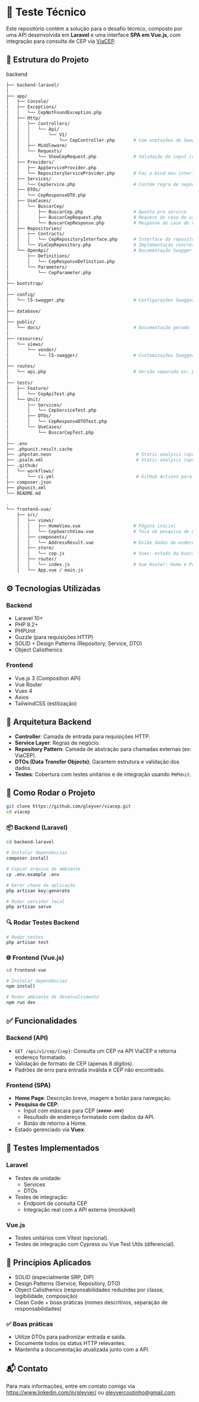# 🚀 Teste Técnico

Este repositório contém a solução para o desafio técnico, composto por uma API desenvolvida em **Laravel** e uma interface **SPA em Vue.js**, com integração para consulta de CEP via [ViaCEP](https://viacep.com.br/).

## 📁 Estrutura do Projeto

backend
```bash
├── backend-laravel/
│
├── app/
│   ├── Console/
│   ├── Exceptions/
│   │   └── CepNotFoundException.php
│   ├── Http/
│   │   ├── Controllers/
│   │   │   └── Api/
│   │   │       └── V1/
│   │   │           └── CepController.php       # Com anotações do Swagger
│   │   ├── Middleware/
│   │   └── Requests/
│   │       └── ShowCepRequest.php              # Validação do input (ex: regex de CEP)
│   ├── Providers/
│   │   ├── AppServiceProvider.php
│   │   └── RepositoryServiceProvider.php       # Faz o bind das interfaces dos repositórios
│   ├── Services/
│   │   └── CepService.php                      # Contém regra de negócio
│   ├── DTOs/
│   │   └── CepResponseDTO.php
│   ├── UseCases/
│   │   └── BuscarCep/
│   │       ├── BuscarCep.php                   # Aponta pro service
│   │       ├── BuscarCepRequest.php            # Request do caso de uso
│   │       └── BuscarCepResponse.php           # Response do caso de uso
│   ├── Repositories/
│   │   ├── Contracts/
│   │   │   └── CepRepositoryInterface.php      # Interface do repositório
│   │   └── ViaCepRepository.php                # Implementação concreta
│   └── OpenApi/                                # Documentação Swagger
│       ├── Definitions/
│       │   └── CepResponseDefinition.php
│       └── Parameters/
│           └── CepParameter.php
│
├── bootstrap/
│
├── config/
│   └── l5-swagger.php                          # Configurações Swagger
│
├── database/
│
├── public/
│   └── docs/                                   # Documentação gerada
│
├── resources/
│   └── views/
│       └── vendor/
│           └── l5-swagger/                     # Customizações Swagger (se houver)
│
├── routes/
│   └── api.php                                 # Versão separada ex: prefixo api/v1
│
├── tests/
│   ├── Feature/
│   │   └── CepApiTest.php
│   └── Unit/
│       ├── Services/
│       │   └── CepServiceTest.php
│       ├── DTOs/
│       │   └── CepResponseDTOTest.php
│       └── UseCases/
│           └── BuscarCepTest.php
│
├── .env
├── .phpunit.result.cache
├── .phpstan.neon                                # Static analysis (opcional)
├── .psalm.xml                                   # Static analysis (opcional)
├── .github/
│   └── workflows/
│       └── ci.yml                               # GitHub Actions para rodar tests/linters
├── composer.json
├── phpunit.xml
└── README.md
```

```bash
.
└── frontend-vue/
    ├── src/
    │   ├── views/
    │   │   ├── HomeView.vue                    # Página inicial
    │   │   └── CepSearchView.vue               # Tela de pesquisa de CEP
    │   ├── components/
    │   │   └── AddressResult.vue               # Exibe dados do endereço
    │   ├── store/
    │   │   └── cep.js                          # Vuex: estado da busca de CEP
    │   ├── router/
    │   │   └── index.js                        # Vue Router: Home e Pesquisa
    │   └── App.vue / main.js
```

## ⚙️ Tecnologias Utilizadas

### Backend

- Laravel 10+
- PHP 8.2+
- PHPUnit
- Guzzle (para requisições HTTP)
- SOLID + Design Patterns (Repository, Service, DTO)
- Object Calisthenics

### Frontend

- Vue.js 3 (Composition API)
- Vue Router
- Vuex 4
- Axios
- TailwindCSS (estilização)

## 🧠 Arquitetura Backend

- **Controller**: Camada de entrada para requisições HTTP.
- **Service Layer**: Regras de negócio.
- **Repository Pattern**: Camada de abstração para chamadas externas (ex: ViaCEP).
- **DTOs (Data Transfer Objects)**: Garantem estrutura e validação dos dados.
- **Testes**: Cobertura com testes unitários e de integração usando `PHPUnit`.

## 🚀 Como Rodar o Projeto
```bash
git clone https://github.com/gleyver/viacep.git
cd viacep
```


### 📦 Backend (Laravel)

```bash
cd backend-laravel

# Instalar dependências
composer install

# Copiar arquivo de ambiente
cp .env.example .env

# Gerar chave da aplicação
php artisan key:generate

# Rodar servidor local
php artisan serve
```

### 🔍 Rodar Testes Backend

```bash
# Rodar testes 
php artisan test
```

### 🌐 Frontend (Vue.js)

```bash
cd frontend-vue

# Instalar dependências
npm install

# Rodar ambiente de desenvolvimento
npm run dev
```

## ✅ Funcionalidades

### Backend (API)

- `GET /api/v1/cep/{cep}`: Consulta um CEP na API ViaCEP e retorna endereço formatado.
- Validação de formato de CEP (apenas 8 dígitos).
- Padrões de erro para entrada inválida e CEP não encontrado.

### Frontend (SPA)

- **Home Page**: Descrição breve, imagem e botão para navegação.
- **Pesquisa de CEP**:
  - Input com máscara para CEP (`#####-###`)
  - Resultado de endereço formatado com dados da API.
  - Botão de retorno à Home.
- Estado gerenciado via **Vuex**.

## 🧪 Testes Implementados

### Laravel

- Testes de unidade:
  - Services
  - DTOs
- Testes de integração:
  - Endpoint de consulta CEP
  - Integração real com a API externa (mockável)

### Vue.js

- Testes unitários com Vitest (opcional).
- Testes de integração com Cypress ou Vue Test Utils (diferencial).

## 🧱 Princípios Aplicados

- SOLID (especialmente SRP, DIP)
- Design Patterns (Service, Repository, DTO)
- Object Calisthenics (responsabilidades reduzidas por classe, legibilidade, composição)
- Clean Code + boas práticas (nomes descritivos, separação de responsabilidades)


### ✅ Boas práticas

- Utilize DTOs para padronizar entrada e saída.
- Documente todos os status HTTP relevantes.
- Mantenha a documentação atualizada junto com a API.


## 📬 Contato

Para mais informações, entre em contato comigo via https://www.linkedin.com/in/gleyver/ ou gleyvercoutinho@gmail.com.
